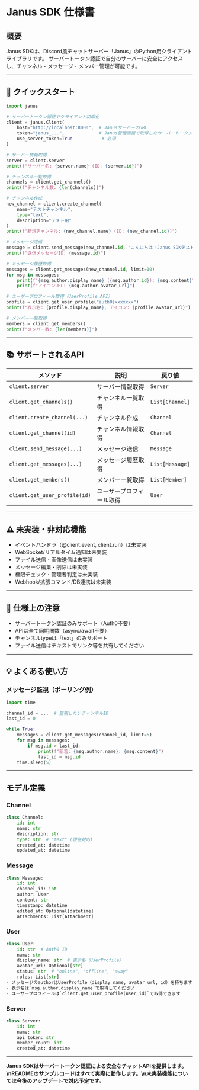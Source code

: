 # Janus SDK 仕様書

## 概要
Janus SDKは、Discord風チャットサーバー「Janus」のPython用クライアントライブラリです。
サーバートークン認証で自分のサーバーに安全にアクセスし、チャンネル・メッセージ・メンバー管理が可能です。

---

## 🚀 クイックスタート

```python
import janus

# サーバートークン認証でクライアント初期化
client = janus.Client(
    host="http://localhost:8000",  # JanusサーバーのURL
    token="janus_...",             # Janus管理画面で取得したサーバートークン
    use_server_token=True           # 必須
)

# サーバー情報取得
server = client.server
print(f"サーバー名: {server.name} (ID: {server.id})")

# チャンネル一覧取得
channels = client.get_channels()
print(f"チャンネル数: {len(channels)}")

# チャンネル作成
new_channel = client.create_channel(
    name="テストチャンネル",
    type="text",
    description="テスト用"
)
print(f"新規チャンネル: {new_channel.name} (ID: {new_channel.id})")

# メッセージ送信
message = client.send_message(new_channel.id, "こんにちは！Janus SDKテストです。")
print(f"送信メッセージID: {message.id}")

# メッセージ履歴取得
messages = client.get_messages(new_channel.id, limit=10)
for msg in messages:
    print(f"{msg.author.display_name} ({msg.author.id}): {msg.content}")
    print(f"アイコンURL: {msg.author.avatar_url}")

# ユーザープロフィール取得（UserProfile API）
profile = client.get_user_profile("auth0|xxxxxxx")
print(f"表示名: {profile.display_name}, アイコン: {profile.avatar_url}")

# メンバー一覧取得
members = client.get_members()
print(f"メンバー数: {len(members)}")
```

---

## 📚 サポートされるAPI

| メソッド                       | 説明                       | 戻り値           |
|-------------------------------|----------------------------|------------------|
| `client.server`               | サーバー情報取得           | `Server`         |
| `client.get_channels()`       | チャンネル一覧取得         | `List[Channel]`  |
| `client.create_channel(...)`  | チャンネル作成             | `Channel`        |
| `client.get_channel(id)`      | チャンネル情報取得         | `Channel`        |
| `client.send_message(...)`    | メッセージ送信             | `Message`        |
| `client.get_messages(...)`    | メッセージ履歴取得         | `List[Message]`  |
| `client.get_members()`        | メンバー一覧取得           | `List[Member]`   |
| `client.get_user_profile(id)` | ユーザープロフィール取得   | `User`           |

---

## ⚠️ 未実装・非対応機能

- イベントハンドラ（@client.event, client.run）は未実装
- WebSocket/リアルタイム通知は未実装
- ファイル送信・画像送信は未実装
- メッセージ編集・削除は未実装
- 権限チェック・管理者判定は未実装
- Webhook/拡張コマンド/DB連携は未実装

---

## 📝 仕様上の注意

- サーバートークン認証のみサポート（Auth0不要）
- APIは全て同期関数（async/await不要）
- チャンネルtypeは「text」のみサポート
- ファイル送信はテキストでリンク等を共有してください

---

## 💡 よくある使い方

### メッセージ監視（ポーリング例）

```python
import time

channel_id = ...  # 監視したいチャンネルID
last_id = 0

while True:
    messages = client.get_messages(channel_id, limit=5)
    for msg in messages:
        if msg.id > last_id:
            print(f"新着: {msg.author.name}: {msg.content}")
            last_id = msg.id
    time.sleep(5)
```

---

## モデル定義

### Channel
```python
class Channel:
    id: int
    name: str
    description: str
    type: str  # "text" (現在対応)
    created_at: datetime
    updated_at: datetime
```

### Message
```python
class Message:
    id: int
    channel_id: int
    author: User
    content: str
    timestamp: datetime
    edited_at: Optional[datetime]
    attachments: List[Attachment]
```

### User
```python
class User:
    id: str  # Auth0 ID
    name: str
    display_name: str  # 表示名（UserProfile）
    avatar_url: Optional[str]
    status: str  # "online", "offline", "away"
    roles: List[str]
- メッセージのauthorはUserProfile（display_name, avatar_url, id）を持ちます
- 表示名は`msg.author.display_name`で取得してください
- ユーザープロフィールは`client.get_user_profile(user_id)`で取得できます
```

### Server
```python
class Server:
    id: int
    name: str
    api_token: str
    member_count: int
    created_at: datetime
```

---

**Janus SDKはサーバートークン認証による安全なチャットAPIを提供します。\nREADMEのサンプルコードはすべて実際に動作します。\n未実装機能については今後のアップデートで対応予定です。**
